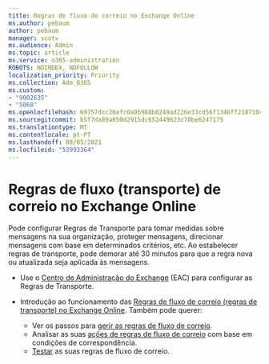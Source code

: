 ```yaml
---
title: Regras de fluxo de correio no Exchange Online
ms.author: pebaum
author: pebaum
manager: scotv
ms.audience: Admin
ms.topic: article
ms.service: o365-administration
ROBOTS: NOINDEX, NOFOLLOW
localization_priority: Priority
ms.collection: Adm_O365
ms.custom:
- "9002635"
- "5068"
ms.openlocfilehash: 69757dcc26efc0a0b988b8249ad226e33cd56f1346ff21871042ecbaee24550a
ms.sourcegitcommit: b5f7da89a650d2915dc652449623c78be6247175
ms.translationtype: MT
ms.contentlocale: pt-PT
ms.lasthandoff: 08/05/2021
ms.locfileid: "53993364"
---
```

# <a name="mail-flow-transport-rules-in-exchange-online"></a>Regras de fluxo (transporte) de correio no Exchange Online

Pode configurar Regras de Transporte para tomar medidas sobre mensagens na sua organização, proteger mensagens, direcionar mensagens com base em determinados critérios, etc. Ao estabelecer regras de transporte, pode demorar até 30 minutos para que a regra nova ou atualizada seja aplicada às mensagens.

- Use o [Centro de Administração do Exchange](https://go.microsoft.com/fwlink/p/?linkid=834822) (EAC) para configurar as Regras de Transporte.

- Introdução ao funcionamento das [Regras de fluxo de correio (regras de transporte) no Exchange Online](https://docs.microsoft.com/exchange/security-and-compliance/mail-flow-rules/mail-flow-rules). Também pode querer:

    - Ver os passos para [gerir as regras de fluxo de correio](https://docs.microsoft.com/exchange/security-and-compliance/mail-flow-rules/manage-mail-flow-rules).
    - Analisar as suas [ações de regras de fluxo de correio](https://docs.microsoft.com/exchange/security-and-compliance/mail-flow-rules/mail-flow-rule-actions) com base em condições de correspondência.
    - [Testar](https://docs.microsoft.com/exchange/security-and-compliance/mail-flow-rules/test-mail-flow-rules) as suas regras de fluxo de correio.
